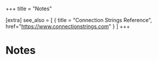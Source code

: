 +++
title = "Notes"

[extra]
see_also = [
  { title = "Connection Strings Reference", href="https://www.connectionstrings.com" }
]
+++

# Notes